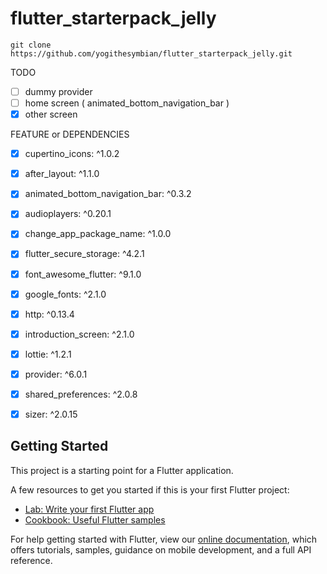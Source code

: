 # flutter_starterpack_jelly

```
git clone https://github.com/yogithesymbian/flutter_starterpack_jelly.git
```

TODO
- [ ] dummy provider
- [ ] home screen ( animated_bottom_navigation_bar )
- [x] other screen

FEATURE or DEPENDENCIES
- [x]   cupertino_icons: ^1.0.2
- [x]   after_layout: ^1.1.0
- [x]   animated_bottom_navigation_bar: ^0.3.2
- [x]   audioplayers: ^0.20.1
- [x]   change_app_package_name: ^1.0.0
- [x]   flutter_secure_storage: ^4.2.1
- [x]   font_awesome_flutter: ^9.1.0
- [x]   google_fonts: ^2.1.0
- [x]   http: ^0.13.4
- [x]   introduction_screen: ^2.1.0
- [x]   lottie: ^1.2.1
- [x]   provider: ^6.0.1
- [x]   shared_preferences: ^2.0.8
- [x]   sizer: ^2.0.15



## Getting Started

This project is a starting point for a Flutter application.

A few resources to get you started if this is your first Flutter project:

- [Lab: Write your first Flutter app](https://flutter.dev/docs/get-started/codelab)
- [Cookbook: Useful Flutter samples](https://flutter.dev/docs/cookbook)

For help getting started with Flutter, view our
[online documentation](https://flutter.dev/docs), which offers tutorials,
samples, guidance on mobile development, and a full API reference.
